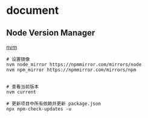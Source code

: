 # document

## Node Version Manager

[nvm](https://github.com/nvm-sh/nvm)

```shell
# 设置镜像
nvm node_mirror https://npmmirror.com/mirrors/node
nvm npm_mirror https://npmmirror.com/mirrors/npm


# 查看当前版本
nvm current

# 更新项目中所有依赖并更新 package.json
npx npm-check-updates -u
```
